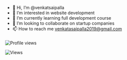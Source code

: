 - 👋 Hi, I’m @venkatsaipalla
- 👀 I’m interested in website development
- 🌱 I’m currently learning full development course
- 💞️ I’m looking to collaborate on startup companies
- 📫 How to reach me venkatasaipalla2019@gmail.com

###
![Profile views](https://gpvc.arturio.dev/venkatsaipallavenkatsaipalla)


![Views](https://github-readme-stats.vercel.app/api?username=venkatsaipalla&show_icons=true)


<!---
venkatsaipalla/venkatsaipalla is a ✨ special ✨ repository because its `README.md` (this file) appears on your GitHub profile.
You can click the Preview link to take a look at your changes.
--->
